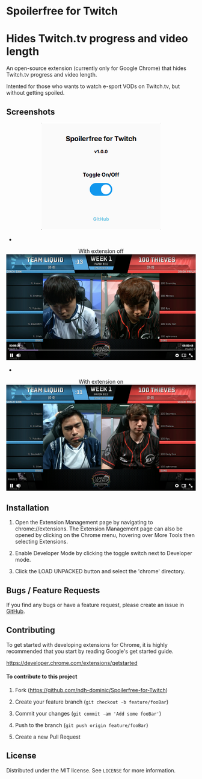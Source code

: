 # Spoilerfree for Twitch
Hides Twitch.tv progress and video length
=======

An open-source extension (currently only for Google Chrome) that hides Twitch.tv progress and video length.

Intented for those who wants to watch e-sport VODs on Twitch.tv, but without getting spoiled.

## Screenshots

<p align="center">
  <img src="img/sf1.png" width="318"/>
</p>

-


<p align="center">
  <text>With extension off<text>
  <img src="img/sf2.png" width="760"/>
</p>

-


<p align="center">
  <text>With extension on<text>
  <img src="img/sf3.png" width="760"/>
</p>

## Installation

1. Open the Extension Management page by navigating to chrome://extensions. The Extension Management page can also be opened by clicking on the Chrome menu, hovering over More Tools then selecting Extensions.

2. Enable Developer Mode by clicking the toggle switch next to Developer mode.

3. Click the LOAD UNPACKED button and select the 'chrome' directory.

## Bugs / Feature Requests

If you find any bugs or have a feature request, please create an issue in [GitHub](https://github.com/ndh-dominic/Spoilerfree-for-Twitch).

## Contributing

To get started with developing extensions for Chrome, it is highly recommended that you start by reading Google's get started guide.

https://developer.chrome.com/extensions/getstarted

#### To contribute to this project

1. Fork (<https://github.com/ndh-dominic/Spoilerfree-for-Twitch>)

2. Create your feature branch (`git checkout -b feature/fooBar`)

3. Commit your changes (`git commit -am 'Add some fooBar'`)

4. Push to the branch (`git push origin feature/fooBar`)

5. Create a new Pull Request

## License

Distributed under the MIT license. See ``LICENSE`` for more information.
